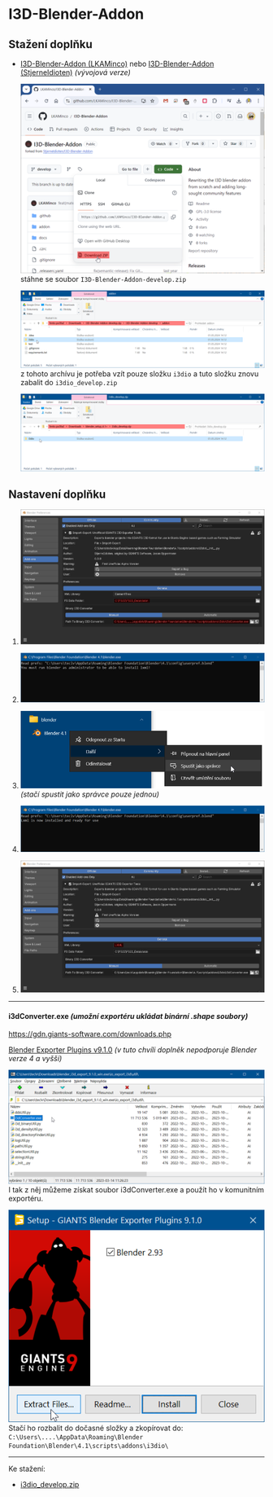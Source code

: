 # I3D-Blender-Addon

## Stažení doplňku

- [I3D-Blender-Addon (LKAMinco)](https://github.com/LKAMinco/I3D-Blender-Addon/tree/develop) nebo [I3D-Blender-Addon (StjerneIdioten)](https://github.com/StjerneIdioten/I3D-Blender-Addon/tree/develop)
  _(vývojová verze)_

  ![I3D-Blender-Addon_GitHub](I3D-Blender-Addon_GitHub.png)
  stáhne se soubor `I3D-Blender-Addon-develop.zip`

  ![I3D-Blender-Addon_addon](I3D-Blender-Addon_addon.png)
  z tohoto archívu je potřeba vzít pouze složku `i3dio` a tuto složku znovu zabalit do `i3dio_develop.zip`

  ![I3D-Blender-Addon_i3dio_develop](I3D-Blender-Addon_i3dio_develop.png)


## Nastavení doplňku

1. ![Blender_Preferences_0](Blender_Preferences_0.png)

1. ![Blender_administrator_0](Blender_administrator_0.png)

1. ![Blender_administrator_1](Blender_administrator_1.png)
   _(stačí spustit jako správce pouze jednou)_

1. ![Blender_administrator_2](Blender_administrator_2.png)

1. ![Blender_Preferences_1](Blender_Preferences_1.png)

---

#### i3dConverter.exe _(umožní exportéru ukládat binární .shape soubory)_

<https://gdn.giants-software.com/downloads.php>

[Blender Exporter Plugins v9.1.0](https://gdn.giants-software.com/download.php?downloadId=120)
_(v tuto chvíli doplněk nepodporuje Blender verze 4 a vyšší)_

![blender_i3d_export_9.1.0_win.exe_io_export_i3d_util](blender_i3d_export_9.1.0_win.exe_io_export_i3d_util.png)
<br/>I tak z něj můžeme získat soubor i3dConverter.exe a použít ho v komunitním exportéru.

![Exporter_Plugins](Exporter_Plugins.png)
<br/>Stačí ho rozbalit do dočasné složky a zkopírovat do:
<br/>`C:\Users\....\AppData\Roaming\Blender Foundation\Blender\4.1\scripts\addons\i3dio\`

---

Ke stažení:
- [i3dio_develop.zip](i3dio_develop.zip)
